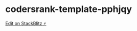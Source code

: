 # codersrank-template-pphjqy

[Edit on StackBlitz ⚡️](https://stackblitz.com/edit/codersrank-template-pphjqy)